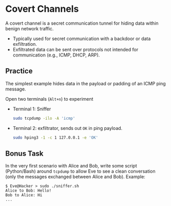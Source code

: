 # Covert Channels

A covert channel is a secret communication tunnel for hiding data within benign network traffic.

- Typically used for secret communication with a backdoor or data exfiltration.
- Exfiltrated data can be sent over protocols not intended for communication (e.g., ICMP, DHCP, ARP).

## Practice

The simplest example hides data in the payload or padding of an ICMP ping message.

Open two terminals (`Alt+n`) to experiment

- Terminal 1: Sniffer

  ```bash
  sudo tcpdump -ilo -A 'icmp'
  ```

- Terminal 2: exfiltrator, sends out `OK` in ping payload.

  ```bash
  sudo hping3 -1 -c 1 127.0.0.1 -e 'OK'
  ```

## Bonus Task

In the very first scenario with Alice and Bob, write some script (Python/Bash) around `tcpdump` to allow Eve to see a clean conversation (only the messages exchanged between Alice and Bob). Example:

```plaintext
$ Eve@Hacker > sudo ./sniffer.sh
Alice to Bob: Hello!
Bob to Alice: Hi
...
```
